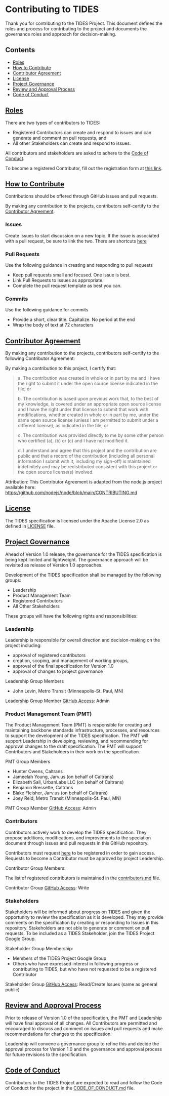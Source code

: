 # Contributing to TIDES

Thank you for contributing to the TIDES Project.  This document defines the roles and process for contributing to the project and documents the governance roles and approach for decision-making.

## Contents

* [Roles](#roles)  
* [How to Contribute](#how-to-contribute)  
* [Contributor Agreement](#contributor-agreement)  
* [License](#license)  
* [Project Governance](#project-governance)  
* [Review and Approval Process](#review-and-approval-process)  
* [Code of Conduct](#code-of-conduct)  

## [Roles](roles)

There are two types of contributors to TIDES:

* Registered Contributors can create and respond to issues and can generate and comment on pull requests, and  
* All other Stakeholders can create and respond to issues.  

All contributors and stakeholders are asked to adhere to the [Code of Conduct](#code-of-conduct).

To become a registered Contributor, fill out the registration form at [this link][contributor-registration].

## [How to Contribute](how-to-contribute)

Contributions should be offered through GitHub issues and pull requests.

By making any contribution to the projects, contributors self-certify to the [Contributor Agreement](#contributor-agreement).

### Issues

Create issues to start discussion on a new topic.  If the issue is associated with a pull 
request, be sure to link the two.  There are shortcuts [here](https://docs.github.com/en/issues/tracking-your-work-with-issues/linking-a-pull-request-to-an-issue#linking-a-pull-request-to-an-issue-using-a-keyword)

### Pull Requests

Use the following guidance in creating and responding to pull requests

* Keep pull requests small and focused. One issue is best.
* Link Pull Requests to Issues as appropriate.
* Complete the pull request template as best you can.

### Commits

Use the following guidance for commits

* Provide a short, clear title.  Capitalize. No period at the end
* Wrap the body of text at 72 characters

## [Contributor Agreement](contributor-agreement)
 
By making any contribution to the projects, contributors self-certify to the following Contributor Agreement:
 
By making a contribution to this project, I certify that:
>  
> a. The contribution was created in whole or in part by me and I have the right to submit it under the open source license indicated in the file; or
>  
> b. The contribution is based upon previous work that, to the best of my knowledge, is covered under an appropriate open source license and I have the right under that license to submit that work with modifications, whether created in whole or in part by me, under the same open source license (unless I am permitted to submit under a different license), as indicated in the file; or
>  
> c. The contribution was provided directly to me by some other person who certified (a), (b) or (c) and I have not modified it.
>  
> d. I understand and agree that this project and the contribution are public and that a record of the contribution (including all personal information I submit with it, including my sign-off) is maintained indefinitely and may be redistributed consistent with this project or the open source license(s) involved.
>  
Attribution: This Contributor Agreement is adapted from the node.js project available here: https://github.com/nodejs/node/blob/main/CONTRIBUTING.md 

## [License](license)

The TIDES specification is licensed under the Apache License 2.0 as defined in [LICENSE](LICENSE) file.

## [Project Governance](project-governance)
 
Ahead of Version 1.0 release, the governance for the TIDES specification is being kept limited and lightweight. The governance approach will be revisited as release of Version 1.0 approaches.

Development of the TIDES specification shall be managed by the following groups:

* Leadership  
* Product Management Team  
* Registered Contributors  
* All Other Stakeholders  

These groups will have the following rights and responsibilities:

### Leadership

Leadership is responsible for overall direction and decision-making on the project including:

* approval of registered contributors  
* creation, scoping, and management of working groups,  
* approval of the final specification for Version 1.0  
* approval of changes to project governance  

Leadership Group Members

* John Levin, Metro Transit (Minneapolis-St. Paul, MN)  

Leadership Group Member [GitHub Access](https://docs.github.com/en/organizations/managing-access-to-your-organizations-repositories/repository-roles-for-an-organization): Admin

### Product Management Team (PMT)

The Product Management Team (PMT) is responsible for creating and maintaining backbone standards infrastructure, processes, and resources to support the development of the TIDES specification.  The PMT will support Leadership in developing, reviewing, and recommending for approval changes to the draft specification.  The PMT will support Contributors and Stakeholders in their work on the specification.  

PMT Group Members

* Hunter Owens, Caltrans  
* Jameelah Young, Jarv.us (on behalf of Caltrans)  
* Elizabeth Sall, UrbanLabs LLC (on behalf of Caltrans)  
* Benjamin Bressette, Caltrans  
* Blake Fleisher, Jarv.us (on behalf of Caltrans)  
* Joey Reid, Metro Transit (Minneapolis-St. Paul, MN)  

PMT Group Member [GitHub Access](https://docs.github.com/en/organizations/managing-access-to-your-organizations-repositories/repository-roles-for-an-organization): Admin

### Contributors

Contributors actively work to develop the TIDES specification. They propose additions, modifications, and improvements to the speciation document through issues and pull requests in this GitHub repository.

Contributors must request [here][contributor-registration] to be registered in order to gain access.  Requests to become a Contributor must be approved by project Leadership.

Contributor Group Members:

The list of registered contributors is maintained in the [contributors.md](contributors.md) file.

Contributor Group [GitHub Access](https://docs.github.com/en/organizations/managing-access-to-your-organizations-repositories/repository-roles-for-an-organization): Write

### Stakeholders

Stakeholders will be informed about progress on TIDES and given the opportunity to review the specification as it is developed.  They may provide comments on the specification by creating or responding to Issues in this repository.  Stakeholders are not able to generate or comment on pull requests.  To be included as a TIDES Stakeholder, join the TIDES Project Google Group.

Stakeholder Group Membership:

* Members of the TIDES Project Google Group  
* Others who have expressed interest in following progress or contributing to TIDES, but who have not requested to be a registered Contributor  

Stakeholder Group [GitHub Access](https://docs.github.com/en/organizations/managing-access-to-your-organizations-repositories/repository-roles-for-an-organization): Read/Create Issues (same as general public)

## [Review and Approval Process](review-and-approval-process)

Prior to release of Version 1.0 of the specification, the PMT and Leadership will have final approval of all changes.   All Contributors are permitted and encouraged to discuss and comment on issues and pull requests and make recommendations for changes to the specification.

Leadership will convene a governance group to refine this and decide the approval process for Version 1.0 and the governance and approval process for future revisions to the specification.

## [Code of Conduct](code-of-conduct)

Contributors to the TIDES Project are expected to read and follow the Code of Conduct for the project in the [CODE_OF_CONDUCT.md](CODE_OF_CONDUCT.md) file.

[contributor-registration]: https://forms.office.com/Pages/ResponsePage.aspx?id=i_a_3SpIc0WB4P74FWpP0Hpd6kyRp1VEg8rnx5-CwORUMFFGTzBYRktEMkJRWVg4Qlg3SkM0VEJKVi4u

